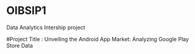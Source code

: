 # OIBSIP1
Data Analytics Intership project

#Project Title :
  Unveiling the Android App Market: Analyzing Google Play Store Data
